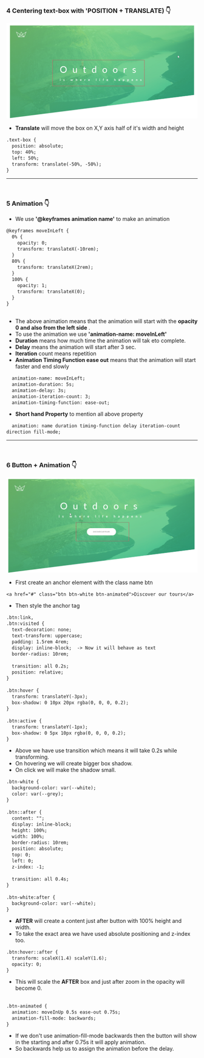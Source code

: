 ### 4 Centering text-box with 'POSITION + TRANSLATE) 👇

![logo](md-images/5.png)

- **Translate** will move the box on X,Y axis half of it's width and height

```
.text-box {
  position: absolute;
  top: 40%;
  left: 50%;
  transform: translate(-50%, -50%);
}
```

---

<br/>

### 5 Animation 👇

- We use **'@keyframes animation name'** to make an animation

```
@keyframes moveInLeft {
  0% {
    opacity: 0;
    transform: translateX(-10rem);
  }
  80% {
    transform: translateX(2rem);
  }
  100% {
    opacity: 1;
    transform: translateX(0);
  }
}


```

- The above animation means that the animation will start with the **opacity 0 and also from the left side** .
- To use the animation we use **'animation-name: moveInLeft'**
- **Duration** means how much time the animation will tak eto complete.
- **Delay** means the animation will start after 3 sec.
- **Iteration** count means repetition
- **Animation Timing Function ease out** means that the animation will start faster and end slowly

```
  animation-name: moveInLeft;
  animation-duration: 5s;
  animation-delay: 3s;
  animation-iteration-count: 3;
  animation-timing-function: ease-out;
```

- **Short hand Property** to mention all above property

```
  animation: name duration timing-function delay iteration-count direction fill-mode;
```

---

<br />

### 6 Button + Animation 👇

![logo](md-images/6.png)

- First create an anchor element with the class name btn

```
<a href="#" class="btn btn-white btn-animated">Discover our tours</a>
```

- Then style the anchor tag

```
.btn:link,
.btn:visited {
  text-decoration: none;
  text-transform: uppercase;
  padding: 1.5rem 4rem;
  display: inline-block;  -> Now it will behave as text
  border-radius: 10rem;

  transition: all 0.2s;
  position: relative;
}

.btn:hover {
  transform: translateY(-3px);
  box-shadow: 0 10px 20px rgba(0, 0, 0, 0.2);
}

.btn:active {
  transform: translateY(-1px);
  box-shadow: 0 5px 10px rgba(0, 0, 0, 0.2);
}
```

- Above we have use transition which means it will take 0.2s while transforming.
- On hovering we will create bigger box shadow.
- On click we will make the shadow small.

```
.btn-white {
  background-color: var(--white);
  color: var(--grey);
}

.btn::after {
  content: "";
  display: inline-block;
  height: 100%;
  width: 100%;
  border-radius: 10rem;
  position: absolute;
  top: 0;
  left: 0;
  z-index: -1;

  transition: all 0.4s;
}

.btn-white:after {
  background-color: var(--white);
}
```

- **AFTER** will create a content just after button with 100% height and width.
- To take the exact area we have used absolute positioning and z-index too.

```
.btn:hover::after {
  transform: scaleX(1.4) scaleY(1.6);
  opacity: 0;
}
```

- This will scale the **AFTER** box and just after zoom in the opacity will become 0.

```

.btn-animated {
  animation: moveInUp 0.5s ease-out 0.75s;
  animation-fill-mode: backwards;
}
```

- If we don't use animation-fill-mode backwards then the button will show in the starting and after 0.75s it will apply animation.
- So backwards help us to assign the animation before the delay.
